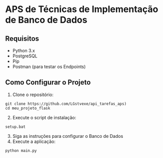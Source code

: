 # APS de Técnicas de Implementação de Banco de Dados

## Requisitos
- Python 3.x
- PostgreSQL
- Pip
- Postman (para testar os Endpoints)

## Como Configurar o Projeto

1. Clone o repositório:
```
git clone https://github.com/LGstvexe/api_tarefas_aps)
cd meu_projeto_flask
```
2. Execute o script de instalação:
```
setup.bat
```
3. Siga as instruções para configurar o Banco de Dados
4. Execute a aplicação:
```
python main.py
```
